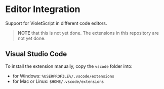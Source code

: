 # Editor Integration

Support for VioletScript in different code editors.

> **NOTE** that this is not yet done. The extensions in this repository are not yet done.

## Visual Studio Code

To install the extension manually, copy the `vscode` folder into:

- for Windows: `%USERPROFILE%/.vscode/extensions`
- for Mac or Linux: `$HOME/.vscode/extensions`
